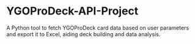 # YGOProDeck-API-Project
A Python tool to fetch YGOProDeck card data based on user parameters and export it to Excel, aiding deck building and data analysis.
